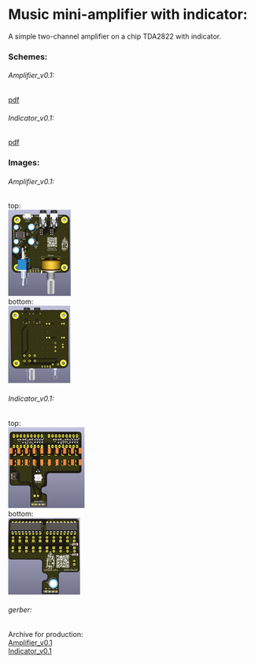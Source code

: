 # Music mini-amplifier with indicator:  
A simple two-channel amplifier on a chip TDA2822 with indicator.  


### Schemes:  
###### Amplifier_v0.1:  
[pdf](amplifier/docs/mahp_v0.1.pdf)  
###### Indicator_v0.1:  
[pdf](indicator/docs/indicator_v0.1.pdf)  

### Images:  
###### Amplifier_v0.1:  
top:  
[![mahp_top_v0.1](amplifier/images/3d_top_preview.png)](amplifier/images/3d_top.png)  
bottom:  
[![mahp_bottom_v0.1](amplifier/images/3d_bottom_preview.png)](amplifier/images/3d_bottom.png)  

###### Indicator_v0.1:  
top:  
[![indicator_top_v0.1](indicator/images/3d_top_preview.png)](indicator/images/3d_top.png)  
bottom:  
[![indicator_bottom_v0.1](indicator/images/3d_bottom_preview.png)](indicator/images/3d_bottom.png)  

###### gerber:  
Archive for production:  
[Amplifier_v0.1](https://github.com/piro-s/music_amplifier/raw/main/amplifier/gerber/mahp_v0.1.zip)  
[Indicator_v0.1](https://github.com/piro-s/music_amplifier/raw/main/indicator/gerber/indicator_v0.1.zip)  